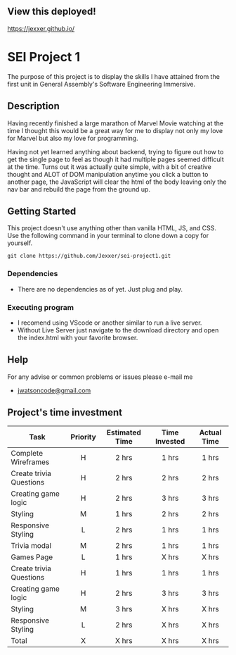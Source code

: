 ## View this deployed!
https://jexxer.github.io/

# SEI Project 1

The purpose of this project is to display the skills I have attained from the first unit in General Assembly's Software Engineering Immersive. 

## Description

Having recently finished a large marathon of Marvel Movie watching at the time I thought this would be a great way for me to display not only my love for Marvel but also my love for programming. 

Having not yet learned anything about backend, trying to figure out how to get the single page to feel as though it had multiple pages seemed difficult at the time. Turns out it was actually quite simple, with a bit of creative thought and ALOT of DOM manipulation anytime you click a button to another page, the JavaScript will clear the html of the body leaving only the nav bar and rebuild the page from the ground up. 

## Getting Started

This project doesn't use anything other than vanilla HTML, JS, and CSS. 
Use the following command in your terminal to clone down a copy for yourself.

```
git clone https://github.com/Jexxer/sei-project1.git
```

### Dependencies

* There are no dependencies as of yet. Just plug and play.


### Executing program

* I recomend using VScode or another similar to run a live server.
* Without Live Server just navigate to the download directory and open the index.html with your favorite browser.

## Help

For any advise or common problems or issues please e-mail me
* jwatsoncode@gmail.com


## Project's time investment

| Task | Priority | Estimated Time | Time Invested | Actual Time |
| --- | :---: |  :---: | :---: | :---: |
| Complete Wireframes | H | 2 hrs| 1 hrs | 1 hrs |
| Create trivia Questions | H |  2 hrs| 2 hrs | 2 hrs |
| Creating game logic | H | 2 hrs| 3 hrs |  3 hrs  |
| Styling| M | 1 hrs|   2 hrs|  2 hrs |
| Responsive Styling | L | 2 hrs| 1 hrs |  1 hrs  |
| Trivia modal | M | 2 hrs | 1 hrs | 1 hrs |
| Games Page | L | 1 hrs | X hrs | X hrs |
| Create trivia Questions | H |  1 hrs| 1 hrs | 1 hrs |
| Creating game logic | H | 2 hrs| 3 hrs |  3 hrs  |
| Styling| M | 3 hrs|   X hrs|  X hrs |
| Responsive Styling | L | 2 hrs| X hrs |  X hrs  |
| Total | X | X  hrs |X  hrs  |  X hrs|

